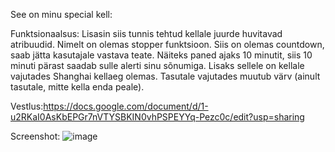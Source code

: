 See on minu special kell:

Funktsionaalsus:
Lisasin siis tunnis tehtud kellale juurde huvitavad atribuudid. Nimelt on olemas stopper funktsioon. Siis on olemas countdown,
saab jätta kasutajale vastava teate. Näiteks paned ajaks 10 minutit, siis 10 minuti pärast saadab sulle alerti sinu sõnumiga.
Lisaks sellele on kellale vajutades Shanghai kellaeg olemas. Tasutale vajutades muutub värv (ainult tasutale, mitte kella enda peale).

Vestlus:https://docs.google.com/document/d/1-u2RKaI0AsKbEPGr7nVTYSBKIN0vhPSPEYYq-Pezc0c/edit?usp=sharing

Screenshot:
![image](https://github.com/makuska/1-kodutoo/tree/main/koduto%CC%88o%CC%881/Screenshot_pilt)
